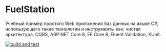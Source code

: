 # FuelStation
Учебный пример простого Web приложения баз данных на языке C#, использующего такие технологии и инструменты как: 
чистая архитектура, CQRS, ASP NET Core 8, EF Core 8, Fluent Validation, XUnit.

[![build and test](https://github.com/Olgasn/FuelStation/actions/workflows/build-and-test.yml/badge.svg?branch=identity)](https://github.com/Olgasn/FuelStation/actions/workflows/build-and-test.yml)

